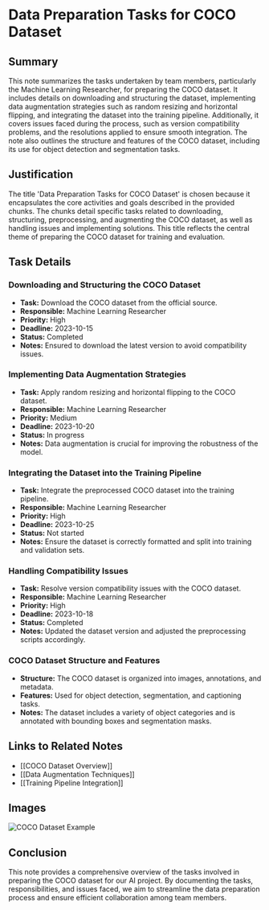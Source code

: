 # Data Preparation Tasks for COCO Dataset

## Summary
This note summarizes the tasks undertaken by team members, particularly the Machine Learning Researcher, for preparing the COCO dataset. It includes details on downloading and structuring the dataset, implementing data augmentation strategies such as random resizing and horizontal flipping, and integrating the dataset into the training pipeline. Additionally, it covers issues faced during the process, such as version compatibility problems, and the resolutions applied to ensure smooth integration. The note also outlines the structure and features of the COCO dataset, including its use for object detection and segmentation tasks.

## Justification
The title 'Data Preparation Tasks for COCO Dataset' is chosen because it encapsulates the core activities and goals described in the provided chunks. The chunks detail specific tasks related to downloading, structuring, preprocessing, and augmenting the COCO dataset, as well as handling issues and implementing solutions. This title reflects the central theme of preparing the COCO dataset for training and evaluation.

## Task Details

### Downloading and Structuring the COCO Dataset
- **Task:** Download the COCO dataset from the official source.
- **Responsible:** Machine Learning Researcher
- **Priority:** High
- **Deadline:** 2023-10-15
- **Status:** Completed
- **Notes:** Ensured to download the latest version to avoid compatibility issues.

### Implementing Data Augmentation Strategies
- **Task:** Apply random resizing and horizontal flipping to the COCO dataset.
- **Responsible:** Machine Learning Researcher
- **Priority:** Medium
- **Deadline:** 2023-10-20
- **Status:** In progress
- **Notes:** Data augmentation is crucial for improving the robustness of the model.

### Integrating the Dataset into the Training Pipeline
- **Task:** Integrate the preprocessed COCO dataset into the training pipeline.
- **Responsible:** Machine Learning Researcher
- **Priority:** High
- **Deadline:** 2023-10-25
- **Status:** Not started
- **Notes:** Ensure the dataset is correctly formatted and split into training and validation sets.

### Handling Compatibility Issues
- **Task:** Resolve version compatibility issues with the COCO dataset.
- **Responsible:** Machine Learning Researcher
- **Priority:** High
- **Deadline:** 2023-10-18
- **Status:** Completed
- **Notes:** Updated the dataset version and adjusted the preprocessing scripts accordingly.

### COCO Dataset Structure and Features
- **Structure:** The COCO dataset is organized into images, annotations, and metadata.
- **Features:** Used for object detection, segmentation, and captioning tasks.
- **Notes:** The dataset includes a variety of object categories and is annotated with bounding boxes and segmentation masks.

## Links to Related Notes
- [[COCO Dataset Overview]]
- [[Data Augmentation Techniques]]
- [[Training Pipeline Integration]]

## Images
![COCO Dataset Example](path_to_image/coco_dataset_example.png)

## Conclusion
This note provides a comprehensive overview of the tasks involved in preparing the COCO dataset for our AI project. By documenting the tasks, responsibilities, and issues faced, we aim to streamline the data preparation process and ensure efficient collaboration among team members.